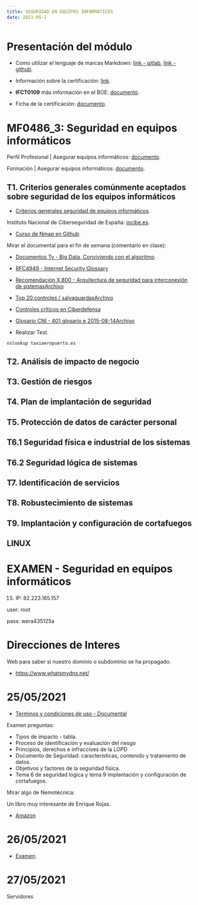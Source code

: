 ```yaml
---
title: SEGURIDAD EN EQUIPOS INFORMÁTICOS
date: 2021-05-1
---
```

# Presentación del módulo
- Como utilizar el lenguaje de marcas Markdown: [link - gitlab](https://docs.gitlab.com/ee/user/markdown.html), [link - github](https://docs.github.com/es/github/writing-on-github).

- Información sobre la certificación: [link](https://sede.sepe.gob.es/especialidadesformativas/RXBuscadorEFRED/DetalleEspecialidadFormativa.do?metodo=verDetalle&codEspecialidad=IFCT0109&volver=true&idBusquedaFormacion=&volverUrl=).

- **IFCT0109** más información en el BOE: [documento](../../libros/00.IFCT0109.pdf).

- Ficha de la certificación: [documento](../../libros/00.IFCT0109_ficha.pdf).

# MF0486_3: Seguridad en equipos informáticos

Perfil Profesional | Asegurar equipos informáticos: [documento](../../libros/modulo_01/01.UC0486_3-Asegurar-equipos-informáticos-BOE-Formación.pdf).

Formación | Asegurar equipos informáticos: [documento](../../libros/modulo_01/02.UC0486_3-Asegurar-equipos-informáticos-BOE-Perfil-Profesional.pdf).

## T1. Criterios generales comúnmente aceptados sobre seguridad de los equipos informáticos
- [Criterios generales seguridad de equipos informáticos](../../libros/modulo_01/03.T1.-Criterios-generales-seguridad-de-equipos-informáticos.pdf).

Instituto Nacional de Ciberseguridad de España: [incibe.es](https://www.incibe.es/).

- [Curso de Nmap en Github](https://github.com/Y000o/Nmap).

Mirar el documental para el fin de semana (comentarlo en clase):

- [Documentos Tv - Big Data, Conviviendo con el algoritmo](https://www.rtve.es/m/alacarta/videos/documentos-tv/documentos-tv-big-data-conviviendo-algoritmo/3893978/?media=tve).

- [RFC4949 - Internet Security Glossary](../../libros/modulo_01/04.rfc4949.pdf)
- [Recomendación X.800 - Arquitectura de seguridad para interconexión de sistemasArchivo](../../libros/modulo_01/05.T-REC-X.800-199103.pdf)
- [Top 20 controles / salvaguardasArchivo](../../libros/modulo_01/06.top-20-controls-sans-spring-2013-poster.pdf)
- [Controles críticos en Ciberdefensa](../../libros/modulo_01/07.Controls-SANS.pdf)
- [Glosario CNI - 401 glosario e 2015-08-14Archivo](../../libros/modulo_01/08.401_glosario_e_2015-08-14.pdf)
- Realizar Test.

```
nslookup taxiaeropuerto.es
```
## T2. Análisis de impacto de negocio
## T3. Gestión de riesgos


## T4. Plan de implantación de seguridad
## T5. Protección de datos de carácter personal
## T6.1 Seguridad física e industrial de los sistemas
## T6.2 Seguridad lógica de sistemas
## T7. Identificación de servicios
## T8. Robustecimiento de sistemas
## T9. Implantación y configuración de cortafuegos
## LINUX

# EXAMEN - Seguridad en equipos informáticos

15.  IP: 82.223.165.157

user: root

pass: wera435125a

# Direcciones de Interes

Web para saber si nuestro dominio o subdominio se ha propagado.
- https://www.whatsmydns.net/

# 25/05/2021

- [Terminos y condiciones de uso - Documental](https://www.youtube.com/watch?v=5992zvskJz4)

Examen preguntas:
- Tipos de impacto - tabla.
- Proceso de identificación y evaluación del riesgo
- Principios, derechos e infraccioes de la LOPD
- Documento de Seguridad: características, contenido y tratamiento de datos.
- Objetivos y factores de la seguridad física.
- Tema 6 de seguridad logica y tema 9 implantación y configuración de cortafuegos.

Mirar algo de Nemotécnica:

Un libro muy interesante de Enrique Rojas.

* [Amazon](https://www.amazon.es/Metodo-Profesional-Para-Aprobar-Oposiciones/dp/8461204824)

# 26/05/2021

- [Examen](30.EXAMEN_SEGURIDAD.docx).

# 27/05/2021
Servidores
